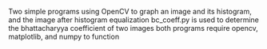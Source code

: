 Two simple programs using OpenCV to graph an image and its histogram, and the image after histogram equalization
bc_coeff.py is used to determine the bhattacharyya coefficient of two images
both programs require opencv, matplotlib, and numpy to function 
